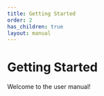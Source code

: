 ```yaml
---
title: Getting Started
order: 2
has_children: true
layout: manual
---
```


# Getting Started

Welcome to the user manual!
